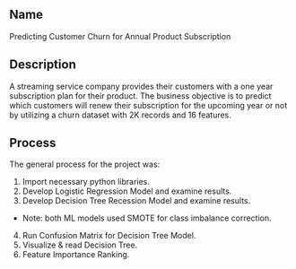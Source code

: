 ## Name
Predicting Customer Churn for Annual Product Subscription

## Description
A streaming service company provides their customers with a one year subscription plan for their product. The business objective is to predict which customers will renew their subscription for the upcoming year or not by utilizing a churn dataset with 2K records and 16 features. 

## Process
The general process for the project was:
1. Import necessary python libraries.
2. Develop Logistic Regression Model and examine results.
3. Develop Decision Tree Recession Model and examine results.
* Note: both ML models used SMOTE for class imbalance correction.
4. Run Confusion Matrix for Decision Tree Model.
5. Visualize & read Decision Tree.
6. Feature Importance Ranking.

